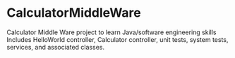 # CalculatorMiddleWare
Calculator Middle Ware project to learn Java/software engineering skills
Includes HelloWorld controller, Calculator controller, unit tests, system tests, services, and associated classes.
